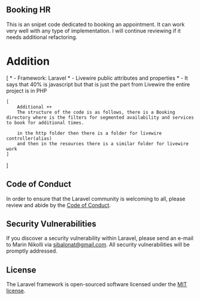 
## Booking HR

This is an snipet code dedicated to booking an appointment. It can work very well with any type of implementation. I will continue reviewing if it needs additional refactoring.

# Addition
[ 
    * - Framework: Laravel
    * - Livewire public attributes and properties
    * - It says that 40% is javascript but that is just the part from Livewire the entire project is in PHP
    
    
    [
        Additional ++
        The structure of the code is as follows, there is a Booking directory where is the filters for segmented availability and services to book for additional times. 
        
        in the http folder then there is a folder for livewire controller(alias)
        and then in the resources there is a similar folder for livewire work
    ]
]


## Code of Conduct

In order to ensure that the Laravel community is welcoming to all, please review and abide by the [Code of Conduct](https://laravel.com/docs/contributions#code-of-conduct).

## Security Vulnerabilities

If you discover a security vulnerability within Laravel, please send an e-mail to Marin Nikolli via [sibalonat@gmail.com](mailto:sibalonat@gmail.com). All security vulnerabilities will be promptly addressed.

## License

The Laravel framework is open-sourced software licensed under the [MIT license](https://opensource.org/licenses/MIT).
